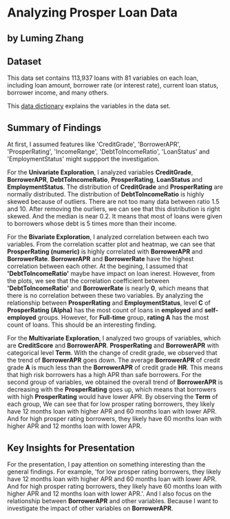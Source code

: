 # Analyzing Prosper Loan Data
## by Luming Zhang


## Dataset

This data set contains 113,937 loans with 81 variables on each loan, including loan amount, borrower rate (or interest rate), current loan status, borrower income, and many others.

This [data dictionary](https://docs.google.com/spreadsheets/d/1gDyi_L4UvIrLTEC6Wri5nbaMmkGmLQBk-Yx3z0XDEtI/edit#gid=0) explains the variables in the data set.


## Summary of Findings

At first, I assumed features like 'CreditGrade', 'BorrowerAPR', 'ProsperRating', 'IncomeRange', 'DebtToIncomeRatio', 'LoanStatus' and 'EmploymentStatus' might suppport the investigation.

For the __Univariate Exploration__, I analyzed variables __CreditGrade__, __BorrowerAPR__, __DebtToIncomeRatio__, __ProsperRating__, __LoanStatus__ and __EmploymentStatus__. The distribution of __CreditGrade__ and __ProsperRating__ are normally distributed. The distribution of __DebtToIncomeRatio__ is highly skewed because of outliers. There are not too many data between ratio 1.5 and 10. After removing the ourliers, we can see that this distribution is right skewed. And the median is near 0.2. It means that most of loans were given to borrowers whose debt is 5 times more than their income.

For the __Bivariate Exploration__, I analyzed correlation between each two variables. From the correlation scatter plot and heatmap, we can see that __ProsperRating (numeric)__ is highly correlated with __BorrowerAPR__ and __BorrowerRate__. __BorrowerAPR__ and __BorrowerRate__ have the highest correlation between each other. At the begining, I assumed that __'DebtToIncomeRatio'__ maybe have impact on loan inerest. However, from the plots, we see that the correlation coefficient between __'DebtToIncomeRatio'__ and __BorrowerRate__ is nearly __0__, which means that there is no correlation between these two variables. By analyzing the relationship between __ProsperRating__ and __EmploymentStatus__, level __C__ of __ProsperRating (Alpha)__ has the most count of loans in __employed__ and __self-employed__ groups. However, for __Full-time__ group, __rating A__ has the most count of loans. This should be an interesting finding.

For the __Multivariate Exploration__, I analyzed two groups of variables, which are __CreditScore__ and __BorrowerAPR__. __ProsperRating__ and __BorrowerAPR__ with categorical level __Term__. With the change of credit grade, we observed that the trend of __BorrowerAPR__ goes down. The average __BorrowerAPR__ of credit grade __A__ is much less than the __BorrowerAPR__ of credit grade __HR__. This means that high risk borrowers has a high APR than safe borrowers. For the second group of variables, we obtained the overall trend of __BorrowerAPR__ is decreasing with the __ProsperRating__ goes up, which means that borrowers with high __ProsperRating__ would have lower APR. By observing the __Term__ of each group, We can see that for low prosper rating borrowers, they likely have 12 months loan with higher APR and 60 months loan with lower APR. And for high prosper rating borrowers, they likely have 60 months loan with higher APR and 12 months loan with lower APR.


## Key Insights for Presentation

For the presentation, I pay attention on something interesting than the general findings. For example, 'for low prosper rating borrowers, they likely have 12 months loan with higher APR and 60 months loan with lower APR. And for high prosper rating borrowers, they likely have 60 months loan with higher APR and 12 months loan with lower APR.'. And I also focus on the relationship between __BorrowerAPR__ and other variables. Because I want to investigate the impact of other variables on __BorrowerAPR__.